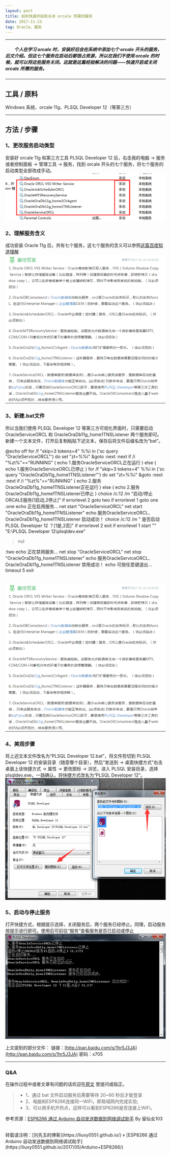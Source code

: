```yaml
---
layout: post
title: 如何快速开启和关闭 orcale 所需的服务
date: 2017-11-23
tag: Oracle，服务
---
```


___
##### 　　个人在学习 orcale 时，安装好后会在系统中添加七个 orcale 开头的服务，后文介绍。但这七个服务在启动后都很占资源，所以在我们不使用 orcale 的时候，就可以将这些服务关闭。这就是这篇经验解决的问题——快速开启或关闭 orcale 所需的服务。

___
## 工具 / 原料

Windows 系统、orcale 11g、PLSQL Developer 12（等第三方）

___
## 方法 / 步骤

### 1、更改服务启动类型

安装好 orcale 11g 和第三方工具 PLSQL Developer 12 后，右击我的电脑 -> 服务或者控制面板 -> 管理工具 -> 服务，找到 orcale 开头的七个服务，将七个服务的启动类型全部改成手动。
<br>![](/images/posts/Oracle-Service/service.png)

### 2、理解服务含义

成功安装 Oracle 11g 后，共有七个服务，这七个服务的含义可以参照[这篇百度知道理解](https://zhidao.baidu.com/question/265616629111117845.html)
<br>![](/images/posts/Oracle-Service/seven.png)

### 3、新建.bat文件

所以当我们使用 PLSQL Developer 12 等第三方可视化界面时，只需要启动 OracleServiceORCL 和 OracleOraDb11g_home1TNSListener 两个服务即可。新建一个文本文件，打开后复制粘贴下述文本，保存后将文件后缀名改为“bat”。

@echo off
 for /f "skip=3 tokens=4" %%i in ('sc query "OracleServiceORCL"') do set "zt=%%i" &goto :next
 :next
 if /i "%zt%"=="RUNNING" (
 echo 1.服务OracleServiceORCL正在运行
 ) else (
 echo 1.服务OracleServiceORCL已停止
 )
 for /f "skip=3 tokens=4" %%i in ('sc query "OracleOraDb11g_home1TNSListener"') do set "zt=%%i" &goto :next
 :next
 if /i "%zt%"=="RUNNING" (
 echo 2.服务OracleOraDb11g_home1TNSListener正在运行
 ) else (
 echo 2.服务OracleOraDb11g_home1TNSListener已停止
 )
 choice /c:12 /m "启动/停止ORCALE服务[1启动,2停止]"
 if errorlevel 2 goto two
 if errorlevel 1 goto one
 :one
 echo 正在启用服务...
 net start "OracleServiceORCL"
 net start "OracleOraDb11g_home1TNSListener"
 echo 服务OracleServiceORCL、OracleOraDb11g_home1TNSListener 启动成功！
 choice /c:12 /m " 是否启动PLSQL Developer 12 ？[1是,2否]"
 if errorlevel 2 exit
 if errorlevel 1 start "" "E:\PLSQL Developer 12\plsqldev.exe"
 >nul

 :two
 echo 正在禁用服务...
 net stop "OracleServiceORCL"
 net stop "OracleOraDb11g_home1TNSListener"
 echo 服务OracleServiceORCL、OracleOraDb11g_home1TNSListener 禁用成功！
 echo 可按任意键退出...
 timeout 5
 exit

<br>![](/images/posts/Oracle-Service/seven.png)

### 4、美观步骤

将上述文本文件改名为“PLSQL Developer 12.bat”，将文件剪切到 PLSQL Developer 12 的安装目录（随意哪个目录），然后“发送到 -> 桌面快捷方式”右击桌面上该快捷方式 -> 属性 -> 更改图标 -> 浏览，进入 PLSQL 安装目录，选择 plsqldev.exe，一路确认，将快捷方式改名为“PLSQL Developer 12”。
<br>![](/images/posts/Oracle-Service/tubiao.png)

### 5、启动与停止服务

打开快捷方式，根据提示选择，关闭服务后，两个服务已经停止。同理，启动服务按提示进行即可。使用后可前往“服务”查看服务是否已启动或停止
<br>![](/images/posts/Oracle-Service/qidong.png)

上文提到的部分文件：
链接：[http://pan.baidu.com/s/1hr5J3JA](http://pan.baidu.com/s/1hr5J3JA) 密码：x705

___
### Q&A

在操作过程中或者文章有问题的话欢迎在[原文](https://liuxy0551.github.io/2017/05/Oracle-Service/) 里提问或指正。  

>* 1、通过 bat 文件启动服务后需要等待 20~60 秒后才能登录
>* 2、电脑和ESP8266连接同一WiFi，即局域网内完成实验;
>* 3、可以用手机开热点，这样可以看到ESP8266是否连接上WiFi。


参考资源：[ESP8266 通过 Arduino 自动发送数据到网络调试助手](https://jingyan.baidu.com/article/14bd256e69c54dbb6c26127c.html) By 留仙女103

<br>
转载请注明：[刘先玉的博客](https://liuxy0551.github.io/) » [ESP8266 通过 Arduino 自动发送数据到网络调试助手](https://liuxy0551.github.io/2017/05/Arduino+ESP8266/)
